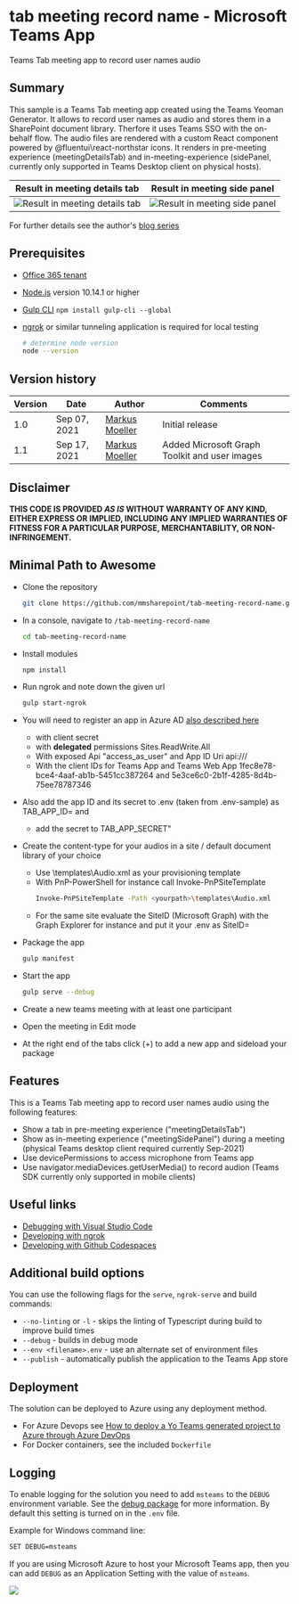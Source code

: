 # tab meeting record name - Microsoft Teams App
Teams Tab meeting app to record user names audio 

## Summary

This sample is a Teams Tab meeting app created using the Teams Yeoman Generator. It allows to record user names as audio and stores them in a SharePoint document library. Therfore it uses Teams SSO with the on-behalf flow. 
The audio files are rendered with a custom React component powered by @fluentui\react-northstar icons.
It renders in pre-meeting experience (meetingDetailsTab) and in-meeting-experience (sidePanel, currently only supported in Teams Desktop client on physical hosts).

|Result in meeting details tab | Result in meeting side panel|
:-------------------------:|:-------------------------:
![Result in meeting details tab](https://mmsharepoint.files.wordpress.com/2021/09/07premeeting_app_detailstab-1.png) | ![Result in meeting side panel](https://mmsharepoint.files.wordpress.com/2021/09/inmeeting_app-1.jpg)

For further details see the author's [blog series](https://mmsharepoint.wordpress.com/2021/09/07/meeting-apps-in-microsoft-teams-1-pre-meeting/)

## Prerequisites

* [Office 365 tenant](https://dev.office.com/sharepoint/docs/spfx/set-up-your-development-environment)
* [Node.js](https://nodejs.org) version 10.14.1 or higher
* [Gulp CLI](https://github.com/gulpjs/gulp-cli) `npm install gulp-cli --global`
* [ngrok](https://ngrok.com) or similar tunneling application is required for local testing

    ```bash
    # determine node version
    node --version
    ```

## Version history

Version|Date|Author|Comments
-------|----|----|--------
1.0|Sep 07, 2021|[Markus Moeller](https://twitter.com/moeller2_0)|Initial release
1.1|Sep 17, 2021|[Markus Moeller](https://twitter.com/moeller2_0)|Added Microsoft Graph Toolkit and user images

## Disclaimer

**THIS CODE IS PROVIDED *AS IS* WITHOUT WARRANTY OF ANY KIND, EITHER EXPRESS OR IMPLIED, INCLUDING ANY IMPLIED WARRANTIES OF FITNESS FOR A PARTICULAR PURPOSE, MERCHANTABILITY, OR NON-INFRINGEMENT.**

## Minimal Path to Awesome
- Clone the repository
    ```bash
    git clone https://github.com/mmsharepoint/tab-meeting-record-name.git
    ```

- In a console, navigate to `/tab-meeting-record-name`

    ```bash
    cd tab-meeting-record-name
    ```

- Install modules

    ```bash
    npm install
    ```

- Run ngrok and note down the given url

    ```bash
    gulp start-ngrok
    ```
- You will need to register an app in Azure AD [also described here](https://mmsharepoint.wordpress.com/2021/09/07/meeting-apps-in-microsoft-teams-1-pre-meeting/#appreg)
  - with client secret
  - with **delegated** permissions Sites.ReadWrite.All
  - With exposed Api "access_as_user" and App ID Uri api://<NGrok-Url>/<App ID>
  - With the client IDs for Teams App and Teams Web App 1fec8e78-bce4-4aaf-ab1b-5451cc387264 and 5e3ce6c0-2b1f-4285-8d4b-75ee78787346
- Also add the app ID and its secret to .env (taken from .env-sample) as TAB_APP_ID= and 
    - add the secret to TAB_APP_SECRET"
- Create the content-type for your audios in a site / default document library of your choice
    - Use \templates\Audio.xml as your provisioning template
    - With PnP-PowerShell for instance call Invoke-PnPSiteTemplate
        ```bash
        Invoke-PnPSiteTemplate -Path <yourpath>\templates\Audio.xml
    
    - For the same site evaluate the SiteID (Microsoft Graph) with the Graph Explorer for instance and put it your .env as SiteID=
- Package the app
    ```bash
    gulp manifest
- Start the app
    ```bash
    gulp serve --debug
    ```
- Create a new teams meeting with at least one participant
- Open the meeting in Edit mode
- At the right end of the tabs click (+) to add a new app and sideload your package

## Features

This is a Teams Tab meeting app to record user names audio using the following features:
* Show a tab in pre-meeting experience ("meetingDetailsTab")
* Show as in-meeting experience ("meetingSidePanel") during a meeting (physical Teams desktop client required currently Sep-2021)
* Use devicePermissions to access microphone from Teams app
* Use navigator.mediaDevices.getUserMedia() to record audion (Teams SDK currently only supported in mobile clients)

## Useful links
 * [Debugging with Visual Studio Code](https://github.com/pnp/generator-teams/blob/master/docs/docs/vscode.md)
 * [Developing with ngrok](https://github.com/pnp/generator-teams/blob/master/docs/docs/ngrok.md)
 * [Developing with Github Codespaces](https://github.com/pnp/generator-teams/blob/master/docs/docs/codespaces.md)


## Additional build options

You can use the following flags for the `serve`, `ngrok-serve` and build commands:

* `--no-linting` or `-l` - skips the linting of Typescript during build to improve build times
* `--debug` - builds in debug mode
* `--env <filename>.env` - use an alternate set of environment files
* `--publish` - automatically publish the application to the Teams App store

## Deployment

The solution can be deployed to Azure using any deployment method.

* For Azure Devops see [How to deploy a Yo Teams generated project to Azure through Azure DevOps](https://www.wictorwilen.se/blog/deploying-yo-teams-and-node-apps/)
* For Docker containers, see the included `Dockerfile`

## Logging

To enable logging for the solution you need to add `msteams` to the `DEBUG` environment variable. See the [debug package](https://www.npmjs.com/package/debug) for more information. By default this setting is turned on in the `.env` file.

Example for Windows command line:

``` bash
SET DEBUG=msteams
```

If you are using Microsoft Azure to host your Microsoft Teams app, then you can add `DEBUG` as an Application Setting with the value of `msteams`.

<img src="https://m365-visitor-stats.azurewebsites.net/teams-dev-samples/samples/tab-meeting-record-name" />
